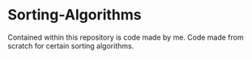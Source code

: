 # Sorting-Algorithms
Contained within this repository is code made by me. Code made from scratch for certain sorting algorithms.

